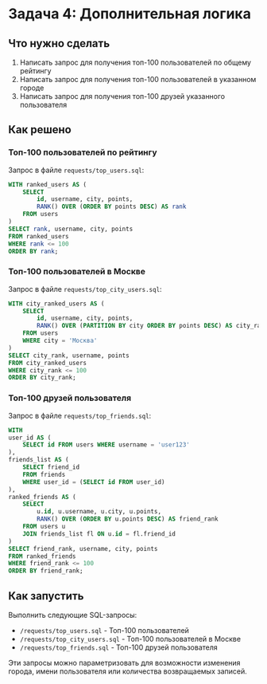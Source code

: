 # Задача 4: Дополнительная логика

## Что нужно сделать

1. Написать запрос для получения топ-100 пользователей по общему рейтингу
2. Написать запрос для получения топ-100 пользователей в указанном городе
3. Написать запрос для получения топ-100 друзей указанного пользователя

## Как решено

### Топ-100 пользователей по рейтингу

Запрос в файле `requests/top_users.sql`:

```sql
WITH ranked_users AS (
    SELECT 
        id, username, city, points,
        RANK() OVER (ORDER BY points DESC) AS rank
    FROM users
)
SELECT rank, username, city, points
FROM ranked_users
WHERE rank <= 100
ORDER BY rank;
```

### Топ-100 пользователей в Москве

Запрос в файле `requests/top_city_users.sql`:

```sql
WITH city_ranked_users AS (
    SELECT 
        id, username, city, points,
        RANK() OVER (PARTITION BY city ORDER BY points DESC) AS city_rank
    FROM users
    WHERE city = 'Москва'
)
SELECT city_rank, username, points
FROM city_ranked_users
WHERE city_rank <= 100
ORDER BY city_rank;
```

### Топ-100 друзей пользователя

Запрос в файле `requests/top_friends.sql`:

```sql
WITH 
user_id AS (
    SELECT id FROM users WHERE username = 'user123'
),
friends_list AS (
    SELECT friend_id
    FROM friends
    WHERE user_id = (SELECT id FROM user_id)
),
ranked_friends AS (
    SELECT 
        u.id, u.username, u.city, u.points,
        RANK() OVER (ORDER BY u.points DESC) AS friend_rank
    FROM users u
    JOIN friends_list fl ON u.id = fl.friend_id
)
SELECT friend_rank, username, city, points
FROM ranked_friends
WHERE friend_rank <= 100
ORDER BY friend_rank;
```

## Как запустить

Выполнить следующие SQL-запросы:
- `/requests/top_users.sql` - Топ-100 пользователей
- `/requests/top_city_users.sql` - Топ-100 пользователей в Москве
- `/requests/top_friends.sql` - Топ-100 друзей пользователя

Эти запросы можно параметризовать для возможности изменения города, имени пользователя или количества возвращаемых записей. 